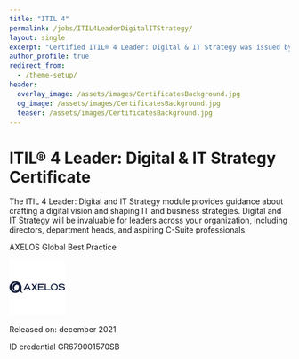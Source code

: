```yaml
---
title: "ITIL 4"
permalink: /jobs/ITIL4LeaderDigitalITStrategy/
layout: single
excerpt: "Certified ITIL® 4 Leader: Digital & IT Strategy was issued by AXELOS to Stefano Bianda."
author_profile: true
redirect_from:
  - /theme-setup/
header:
  overlay_image: /assets/images/CertificatesBackground.jpg
  og_image: /assets/images/CertificatesBackground.jpg
  teaser: /assets/images/CertificatesBackground.jpg
---
```

# ITIL® 4 Leader: Digital & IT Strategy Certificate

The ITIL 4 Leader: Digital and IT Strategy module provides guidance about crafting a digital vision and shaping IT and business strategies. Digital and IT Strategy will be invaluable for leaders across your organization, including directors, department heads, and aspiring C-Suite professionals.

AXELOS Global Best Practice

![image info](/assets/images/axelosLogo.jpeg)

Released on: december 2021

ID credential GR679001570SB